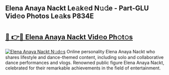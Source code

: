## Elena Anaya Nackt Le𝚊k𝚎d N𝚞𝚍e - Part-GLU Vid𝚎o Photos Le𝚊ks P834E

# <h2><a href="http://fb0k61.evod.top/?m=Elena+Anaya+Nackt">🔗 👉🔴 Elena Anaya Nackt Vid𝚎o Ph𝚘t𝚘s</a></h2>

[![Elena Anaya Nackt N𝚞d𝚎s](https://i.imgur.com/8V9OHl7.gif)](http://fb0k61.evod.top/?m=Elena+Anaya+Nackt)
Online personality Elena Anaya Nackt who shares lifestyle and dance-themed content, including solo and collaborative dance performances and vlogs. Renowned public figure Elena Anaya Nackt, celebrated for their remarkable achievements in the field of entertainment. 
